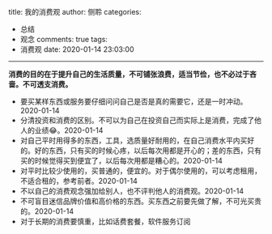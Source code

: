 title: 我的消费观
author: 侧聆
categories:
  - 总结
  - 观念
comments: true
tags:
  - 消费观
date: 2020-01-14 23:03:00
---
**消费的目的在于提升自己的生活质量，不可铺张浪费，适当节俭，也不必过于吝啬。不可透支消费。**
* 要买某样东西或服务要仔细问问自己是否是真的需要它，还是一时冲动。2020-01-14
* 分清投资和消费的区别。不可以为自己在投资自己而实际上是消费，完成了他人的业绩:joy:。2020-01-14
* 对自己平时用得多的东西，工具，选质量好耐用的，在自己消费水平内买好的。好的东西，只有买的时候心疼，以后每次用都是开心的；差的东西，只有买的时候觉得买到便宜了，以后每次用都是糟心的。2020-01-14
* 对平时比较少使用的，买普通的，便宜的。对于偶尔使用的，可以考虑租用，不适合租的，参考前者。2020-01-14
* 不以自己的消费观念强加给别人，也不评判他人的消费观。2020-01-14
* 不可盲目迷信品牌价值和高价格的东西。买东西之前要先做了解，不可光买贵的。2020-01-14
* 对于长期的消费要慎重，比如话费套餐，软件服务订阅